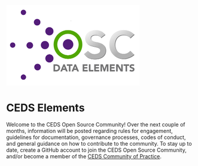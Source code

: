 ![CEDS Elements Logo](/res/CEDS-Elements-Logo-Full-Medium.png "CEDS Elements")

# CEDS Elements 
Welcome to the CEDS Open Source Community!  Over the next couple of months, information will be posted regarding rules for engagement, guidelines for documentation, governance processes, codes of conduct, and general guidance on how to contribute to the community.  To stay up to date, create a GitHub account to join the CEDS Open Source Community, and/or become a member of the [CEDS Community of Practice](https://ceds.grads360.org/#program).
